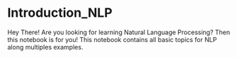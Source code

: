 # Introduction_NLP
Hey There! Are you looking for learning Natural Language Processing? Then this notebook is for you!  This notebook contains all basic topics for NLP along multiples examples. 
